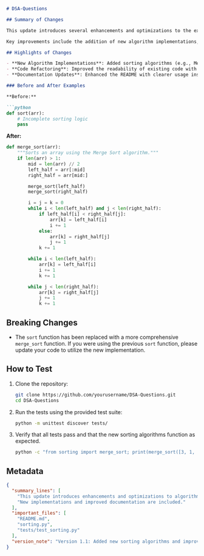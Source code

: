```markdown
# DSA-Questions

## Summary of Changes

This update introduces several enhancements and optimizations to the existing algorithms and data structures in the DSA-Questions repository. Our goal is to improve both the performance and readability of the code, making it easier for developers and learners to understand and implement these solutions. Additionally, we have reorganized some sections in the README to provide better clarity on how to use the repository and its contents.

Key improvements include the addition of new algorithm implementations, refined documentation, and minor bug fixes. These changes aim to provide users with a more robust experience when navigating through the various data structures and algorithms available in this repository.

## Highlights of Changes

- **New Algorithm Implementations**: Added sorting algorithms (e.g., Merge Sort, Quick Sort) that enhance the existing collection.
- **Code Refactoring**: Improved the readability of existing code with better variable names and comments.
- **Documentation Updates**: Enhanced the README with clearer usage instructions and examples.

### Before and After Examples

**Before:**

```python
def sort(arr):
    # Incomplete sorting logic
    pass
```

**After:**

```python
def merge_sort(arr):
    """Sorts an array using the Merge Sort algorithm."""
    if len(arr) > 1:
        mid = len(arr) // 2
        left_half = arr[:mid]
        right_half = arr[mid:]

        merge_sort(left_half)
        merge_sort(right_half)

        i = j = k = 0
        while i < len(left_half) and j < len(right_half):
            if left_half[i] < right_half[j]:
                arr[k] = left_half[i]
                i += 1
            else:
                arr[k] = right_half[j]
                j += 1
            k += 1

        while i < len(left_half):
            arr[k] = left_half[i]
            i += 1
            k += 1

        while j < len(right_half):
            arr[k] = right_half[j]
            j += 1
            k += 1
```

## Breaking Changes

- The `sort` function has been replaced with a more comprehensive `merge_sort` function. If you were using the previous `sort` function, please update your code to utilize the new implementation.
  
## How to Test

1. Clone the repository:
   ```bash
   git clone https://github.com/yourusername/DSA-Questions.git
   cd DSA-Questions
   ```

2. Run the tests using the provided test suite:
   ```bash
   python -m unittest discover tests/
   ```

3. Verify that all tests pass and that the new sorting algorithms function as expected.

   ```bash
   python -c "from sorting import merge_sort; print(merge_sort([3, 1, 4, 1, 5, 9, 2, 6, 5, 3, 5]))"
   ```

## Metadata

```json
{
  "summary_lines": [
    "This update introduces enhancements and optimizations to algorithms and data structures.",
    "New implementations and improved documentation are included."
  ],
  "important_files": [
    "README.md",
    "sorting.py",
    "tests/test_sorting.py"
  ],
  "version_note": "Version 1.1: Added new sorting algorithms and improved existing documentation."
}
```
```